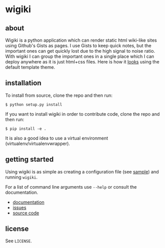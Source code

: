 # wigiki

## about

Wigiki is a python application which can render static html wiki-like 
sites using Github's Gists as pages. I use Gists to keep quick notes, but
the important ones can get quickly lost due to the high signal to noise
ratio. With wigiki I can group the important ones in a single place which
I can deploy anywhere as it is just html+css files. Here is how it
[looks][site-sample] using the default template theme.


## installation

To install from source, clone the repo and then run:

```
$ python setup.py install
```

If you want to install wigiki in order to contribute code, clone
the repo and then run:

```
$ pip install -e .
```

It is also a good idea to use a virtual environment (virtualenv/virtualenvwrapper).

## getting started

Using wigiki is as simple as creating a configuration file (see [sample][cfg-sample])
and running `wigiki`.

For a list of command line arguments use `--help` or consult the documentation.

* [documentation][gh-docs]
* [issues][gh-issues]
* [source code][gh-source]


## license

See `LICENSE`.

[gh-docs]: http://tlatsas.github.io/wigiki/
[gh-issues]: https://github.com/tlatsas/wigiki/issues
[gh-source]: https://github.com/tlatsas/wigiki
[cfg-sample]: https://github.com/tlatsas/wigiki/blob/master/config.json.sample
[site-sample]: https://dl.kodama.gr/notes
